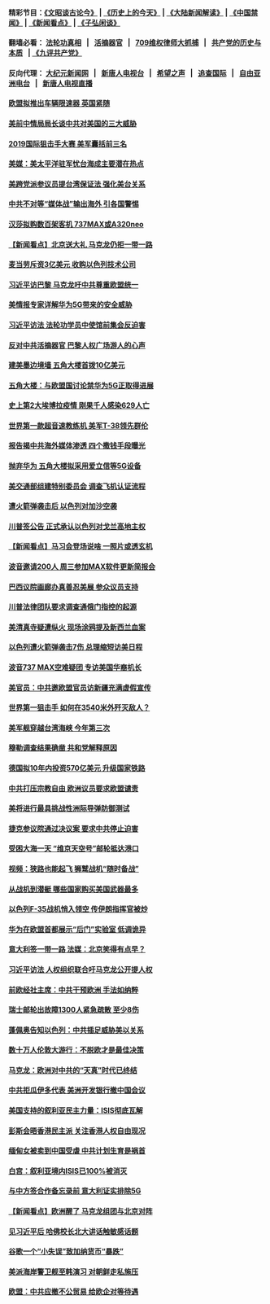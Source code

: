 #### 精彩节目：[《文昭谈古论今》](http://134.209.198.168/wenzhao) | [《历史上的今天》](http://134.209.198.168/today-in-history) | [《大陆新闻解读》](http://134.209.198.168/ntdtv-comedy) | [《中国禁闻》](http://134.209.198.168/ntdtv-news) | [《新闻看点》](http://134.209.198.168/news-insight) | [《子弘闲谈》](http://134.209.198.168/zihongxiantan/) 

  #### 翻墙必看： [法轮功真相](http://134.209.198.168:10000/videos/truth.html) &nbsp;&nbsp;|&nbsp;&nbsp; [活摘器官](http://134.209.198.168:10000/videos/res/Organs/) &nbsp;&nbsp;|&nbsp;&nbsp; [709维权律师大抓捕](http://134.209.198.168:10000/videos/709/) &nbsp;&nbsp;|&nbsp;&nbsp; [共产党的历史与本质](http://134.209.198.168:10000/videos/ccp.html) &nbsp;&nbsp;| [《九评共产党》](http://134.209.198.168:10000/videos/jiuping/) 

#### 反向代理： [大纪元新闻网](http://134.209.198.168:10080/) &nbsp;&nbsp;|&nbsp;&nbsp; [新唐人电视台](http://134.209.198.168:8000/) &nbsp;&nbsp;|&nbsp;&nbsp; [希望之声](http://134.209.198.168:8200/) &nbsp;&nbsp;|&nbsp;&nbsp; [追查国际](http://134.209.198.168:10010/) &nbsp;&nbsp;|&nbsp;&nbsp; [自由亚洲电台](http://134.209.198.168:9800/) &nbsp;&nbsp;|&nbsp;&nbsp; [新唐人电视直播](http://134.209.198.168/) 

#### [欧盟拟推出车辆限速器 英国紧随](../pages/nsc418/n11143685.md?t=03271536) 

#### [美前中情局局长谈中共对美国的三大威胁](../pages/nsc418/n11143495.md?t=03271536) 

#### [2019国际狙击手大赛 美军囊括前三名](../pages/nsc418/n11143339.md?t=03271536) 

#### [美媒：美太平洋驻军忧台海成主要潜在热点](../pages/nsc418/n11142846.md?t=03271536) 

#### [美跨党派参议员提台湾保证法 强化美台关系](../pages/nsc418/n11142602.md?t=03271536) 

#### [中共不对等“媒体战”输出海外 引各国警惕](../pages/nsc418/n11141857.md?t=03271536) 

#### [汉莎拟购数百架客机 737MAX或A320neo](../pages/nsc418/n11141877.md?t=03271536) 

#### [【新闻看点】北京送大礼 马克龙仍拒一带一路](../pages/nsc418/n11141442.md?t=03271536) 

#### [麦当劳斥资3亿美元 收购以色列技术公司](../pages/nsc418/n11141614.md?t=03271536) 

#### [习近平访巴黎 马克龙吁中共尊重欧盟统一](../pages/nsc418/n11141400.md?t=03271536) 

#### [美情报专家详解华为5G带来的安全威胁](../pages/nsc418/n11141562.md?t=03271536) 

#### [习近平访法 法轮功学员中使馆前集会反迫害](../pages/nsc418/n11140913.md?t=03271536) 

#### [反对中共活摘器官 巴黎人权广场游人的心声](../pages/nsc418/n11141160.md?t=03271536) 

#### [建美墨边境墙 五角大楼首拨10亿美元](../pages/nsc418/n11141035.md?t=03271536) 

#### [五角大楼：与欧盟国讨论禁华为5G正取得进展](../pages/nsc418/n11141169.md?t=03271536) 

#### [史上第2大埃博拉疫情 刚果千人感染629人亡](../pages/nsc418/n11140915.md?t=03271536) 

#### [世界第一款超音速教练机 美军T-38领先群伦](../pages/nsc418/n11140925.md?t=03271536) 

#### [报告揭中共海外媒体渗透 四个撒钱手段曝光](../pages/nsc418/n11139646.md?t=03271536) 

#### [抛弃华为 五角大楼拟采用爱立信等5G设备](../pages/nsc418/n11140051.md?t=03271536) 

#### [美交通部组建特别委员会 调查飞机认证流程](../pages/nsc418/n11139656.md?t=03271536) 

#### [遭火箭弹袭击后 以色列对加沙空袭](../pages/nsc418/n11139379.md?t=03271536) 

#### [川普签公告 正式承认以色列对戈兰高地主权](../pages/nsc418/n11139451.md?t=03271536) 

#### [【新闻看点】马习会登场说啥 一照片或透玄机](../pages/nsc418/n11139207.md?t=03271536) 

#### [波音邀请200人 周三参加MAX软件更新简报会](../pages/nsc418/n11138787.md?t=03271536) 

#### [巴西议院画廊办真善忍美展 参众议员支持](../pages/nsc418/n11138636.md?t=03271536) 

#### [川普法律团队要求调查通俄门指控的起源](../pages/nsc418/n11138801.md?t=03271536) 

#### [美清真寺疑遭纵火 现场涂鸦提及新西兰血案](../pages/nsc418/n11138671.md?t=03271536) 

#### [以色列遭火箭弹袭击7伤 总理缩短访美日程](../pages/nsc418/n11138626.md?t=03271536) 

#### [波音737 MAX空难疑团 专访美国华裔机长](../pages/nsc418/n11135735.md?t=03271536) 

#### [美官员：中共邀欧盟官员访新疆充满虚假宣传](../pages/nsc418/n11138299.md?t=03271536) 

#### [世界第一狙击手 如何在3540米外歼灭敌人？](../pages/nsc418/n11138361.md?t=03271536) 

#### [美军舰穿越台湾海峡 今年第三次](../pages/nsc418/n11138053.md?t=03271536) 

#### [穆勒调查结果确凿 共和党解释原因](../pages/nsc418/n11137422.md?t=03271536) 

#### [德国拟10年内投资570亿美元 升级国家铁路](../pages/nsc418/n11137200.md?t=03271536) 

#### [中共打压宗教自由 欧洲议员要求欧盟谴责](../pages/nsc418/n11136994.md?t=03271536) 

#### [美将进行最具挑战性洲际导弹防御测试](../pages/nsc418/n11136684.md?t=03271536) 

#### [捷克参议院通过决议案 要求中共停止迫害](../pages/nsc418/n11136773.md?t=03271536) 

#### [受困大海一天 “维京天空号”邮轮抵达港口](../pages/nsc418/n11136438.md?t=03271536) 

#### [视频：狭路也能起飞 狮鹫战机“随时备战”](../pages/nsc418/n11136265.md?t=03271536) 

#### [从战机到潜艇 哪些国家购买美国武器最多](../pages/nsc418/n11128404.md?t=03271536) 

#### [以色列F-35战机悄入领空 传伊朗指挥官被炒](../pages/nsc418/n11135951.md?t=03271536) 

#### [华为在欧盟首都展示“后门”实验室 低调诡异](../pages/nsc418/n11135419.md?t=03271536) 

#### [意大利签一带一路 法媒：北京笑得有点早？](../pages/nsc418/n11135395.md?t=03271536) 

#### [习近平访法 人权组织联合吁马克龙公开提人权](../pages/nsc418/n11135288.md?t=03271536) 

#### [前欧经社主席：中共干预欧洲 手法如纳粹](../pages/nsc418/n11134687.md?t=03271536) 

#### [瑞士邮轮出故障1300人紧急疏散 至少8伤](../pages/nsc418/n11135318.md?t=03271536) 

#### [蓬佩奥告知以色列：中共插足威胁美以关系](../pages/nsc418/n11135134.md?t=03271536) 

#### [数十万人伦敦大游行：不脱欧才是最佳决策](../pages/nsc418/n11134913.md?t=03271536) 

#### [马克龙：欧洲对中共的“天真”时代已终结](../pages/nsc418/n11134858.md?t=03271536) 

#### [中共拒瓜伊多代表 美洲开发银行撤中国会议](../pages/nsc418/n11134822.md?t=03271536) 

#### [美国支持的叙利亚民主力量：ISIS彻底瓦解](../pages/nsc418/n11134630.md?t=03271536) 

#### [彭斯会晤香港民主派 关注香港人权自由现况](../pages/nsc418/n11134328.md?t=03271536) 

#### [缅甸女被卖到中国受虐 中共计划生育是祸首](../pages/nsc418/n11133069.md?t=03271536) 

#### [白宫：叙利亚境内ISIS已100%被消灭](../pages/nsc418/n11133647.md?t=03271536) 

#### [与中方签合作备忘录前 意大利证实排除5G](../pages/nsc418/n11133704.md?t=03271536) 

#### [【新闻看点】欧洲醒了 马克龙组团与北京对阵](../pages/nsc418/n11132722.md?t=03271536) 

#### [见习近平后 哈佛校长北大讲话触敏感话题](../pages/nsc418/n11133432.md?t=03271536) 

#### [谷歌一个“小失误”致加纳货币“暴跌”](../pages/nsc418/n11133430.md?t=03271536) 

#### [美派海岸警卫舰至韩演习 对朝鲜走私施压](../pages/nsc418/n11133254.md?t=03271536) 

#### [欧盟：中共应撤不公贸易 给欧企对等待遇](../pages/nsc418/n11133082.md?t=03271536) 

